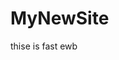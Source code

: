 # MyNewSite
thise is fast ewb
<html lang="">
<head>
    <meta charset="utf-8">
    <meta name="viewport" content="width=device-width, initial-scale=1.0">
    <link rel="stylesheet" href="styles.css">
    <title>Javascript Clock | CSS Neumorphism Working Analog Clock UI Design</title>
